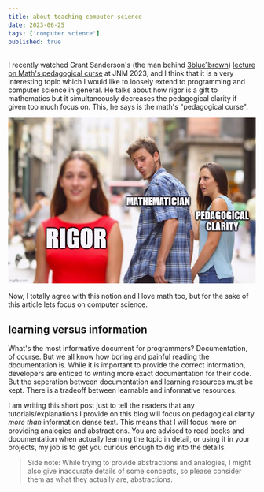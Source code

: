 ```yaml
---
title: about teaching computer science
date: 2023-06-25
tags: ['computer science']
published: true
---
```


I recently watched Grant Sanderson's (the man behind [3blue1brown](https://www.3blue1brown.com/)) [lecture on Math's pedagogical curse](https://www.youtube.com/watch?v=UOuxo6SA8Uc) at JNM 2023, and I think that it is a very interesting topic which I would like to loosely extend to programming and computer science in general. He talks about how rigor is a gift to mathematics but it simultaneously decreases the pedagogical clarity if given too much focus on. This, he says is the math's "pedagogical curse". 

![distracte mathematician](./distracted_mathematician.jpeg)

Now, I totally agree with this notion and I love math too, but for the sake of this article lets focus on computer science.

## learning versus information

What's the most informative document for programmers? Documentation, of course. But we all know how boring and painful reading the documentation is. While it is important to provide the correct information, developers are enticed to writing more exact documentation for their code. But the seperation between documentation and learning resources must be kept. There is a tradeoff between learnable and informative resources. 

I am writing this short post just to tell the readers that any tutorials/explanations I provide on this blog will focus on pedagogical clarity *more than* information dense text. This means that I will focus more on providing analogies and abstractions. You are advised to read books and documentation when actually learning the topic in detail, or using it in your projects, my job is to get you curious enough to dig into the details.

> Side note: While trying to provide abstractions and analogies, I might also give inaccurate details of some concepts, so please consider them as what they actually are, abstractions. 